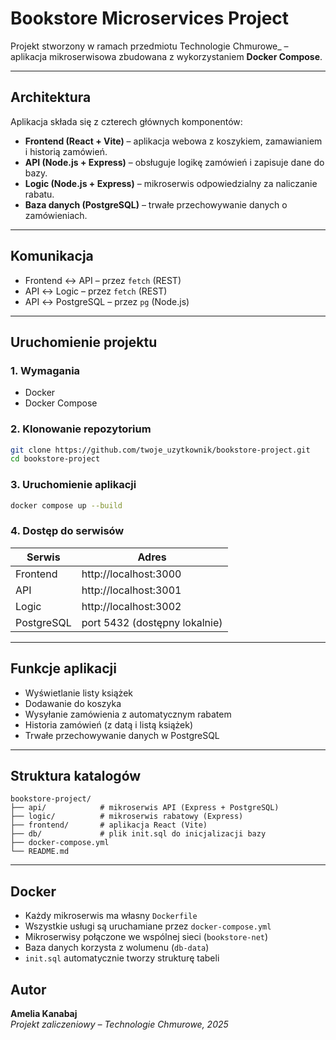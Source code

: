 # Bookstore Microservices Project

Projekt stworzony w ramach przedmiotu Technologie Chmurowe\_ – aplikacja mikroserwisowa zbudowana z wykorzystaniem **Docker Compose**.

---

## Architektura

Aplikacja składa się z czterech głównych komponentów:

- **Frontend (React + Vite)** – aplikacja webowa z koszykiem, zamawianiem i historią zamówień.
- **API (Node.js + Express)** – obsługuje logikę zamówień i zapisuje dane do bazy.
- **Logic (Node.js + Express)** – mikroserwis odpowiedzialny za naliczanie rabatu.
- **Baza danych (PostgreSQL)** – trwałe przechowywanie danych o zamówieniach.

---

## Komunikacja

- Frontend ↔ API – przez `fetch` (REST)
- API ↔ Logic – przez `fetch` (REST)
- API ↔ PostgreSQL – przez `pg` (Node.js)

---

## Uruchomienie projektu

### 1. Wymagania

- Docker
- Docker Compose

### 2. Klonowanie repozytorium

```bash
git clone https://github.com/twoje_uzytkownik/bookstore-project.git
cd bookstore-project
```

### 3. Uruchomienie aplikacji

```bash
docker compose up --build
```

### 4. Dostęp do serwisów

| Serwis     | Adres                         |
| ---------- | ----------------------------- |
| Frontend   | http://localhost:3000         |
| API        | http://localhost:3001         |
| Logic      | http://localhost:3002         |
| PostgreSQL | port 5432 (dostępny lokalnie) |

---

## Funkcje aplikacji

- Wyświetlanie listy książek
- Dodawanie do koszyka
- Wysyłanie zamówienia z automatycznym rabatem
- Historia zamówień (z datą i listą książek)
- Trwałe przechowywanie danych w PostgreSQL

---

## Struktura katalogów

```
bookstore-project/
├── api/            # mikroserwis API (Express + PostgreSQL)
├── logic/          # mikroserwis rabatowy (Express)
├── frontend/       # aplikacja React (Vite)
├── db/             # plik init.sql do inicjalizacji bazy
├── docker-compose.yml
└── README.md
```

---

## Docker

- Każdy mikroserwis ma własny `Dockerfile`
- Wszystkie usługi są uruchamiane przez `docker-compose.yml`
- Mikroserwisy połączone we wspólnej sieci (`bookstore-net`)
- Baza danych korzysta z wolumenu (`db-data`)
- `init.sql` automatycznie tworzy strukturę tabeli

## Autor

**Amelia Kanabaj**  
_Projekt zaliczeniowy – Technologie Chmurowe, 2025_
